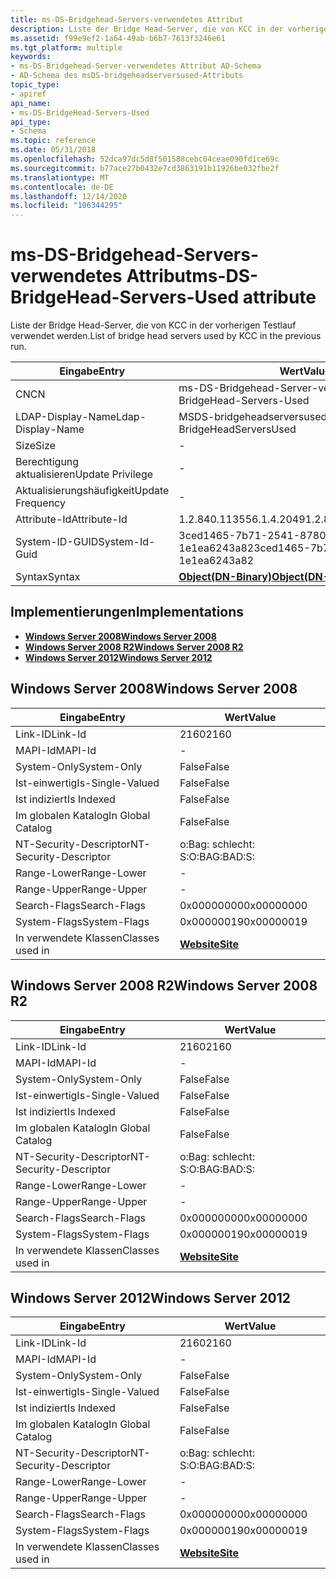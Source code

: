 ```yaml
---
title: ms-DS-Bridgehead-Servers-verwendetes Attribut
description: Liste der Bridge Head-Server, die von KCC in der vorherigen Testlauf verwendet werden.
ms.assetid: f99e9ef2-1a64-49ab-b6b7-7613f3246e61
ms.tgt_platform: multiple
keywords:
- ms-DS-Bridgehead-Server-verwendetes Attribut AD-Schema
- AD-Schema des msDS-bridgeheadserversused-Attributs
topic_type:
- apiref
api_name:
- ms-DS-BridgeHead-Servers-Used
api_type:
- Schema
ms.topic: reference
ms.date: 05/31/2018
ms.openlocfilehash: 52dca97dc5d8f501588cebc04ceae090fd1ce69c
ms.sourcegitcommit: b77ace27b0432e7cd3863191b11926be032fbe2f
ms.translationtype: MT
ms.contentlocale: de-DE
ms.lasthandoff: 12/14/2020
ms.locfileid: "106344295"
---
```

# <a name="ms-ds-bridgehead-servers-used-attribute"></a><span data-ttu-id="8e8eb-105">ms-DS-Bridgehead-Servers-verwendetes Attribut</span><span class="sxs-lookup"><span data-stu-id="8e8eb-105">ms-DS-BridgeHead-Servers-Used attribute</span></span>

<span data-ttu-id="8e8eb-106">Liste der Bridge Head-Server, die von KCC in der vorherigen Testlauf verwendet werden.</span><span class="sxs-lookup"><span data-stu-id="8e8eb-106">List of bridge head servers used by KCC in the previous run.</span></span>



| <span data-ttu-id="8e8eb-107">Eingabe</span><span class="sxs-lookup"><span data-stu-id="8e8eb-107">Entry</span></span> | <span data-ttu-id="8e8eb-108">Wert</span><span class="sxs-lookup"><span data-stu-id="8e8eb-108">Value</span></span> |
|-------------------|-------------------------------------------------|
| <span data-ttu-id="8e8eb-109">CN</span><span class="sxs-lookup"><span data-stu-id="8e8eb-109">CN</span></span>                | <span data-ttu-id="8e8eb-110">ms-DS-Bridgehead-Server-verwendet</span><span class="sxs-lookup"><span data-stu-id="8e8eb-110">ms-DS-BridgeHead-Servers-Used</span></span>                   |
| <span data-ttu-id="8e8eb-111">LDAP-Display-Name</span><span class="sxs-lookup"><span data-stu-id="8e8eb-111">Ldap-Display-Name</span></span> | <span data-ttu-id="8e8eb-112">MSDS-bridgeheadserversused</span><span class="sxs-lookup"><span data-stu-id="8e8eb-112">msDS-BridgeHeadServersUsed</span></span>                      |
| <span data-ttu-id="8e8eb-113">Size</span><span class="sxs-lookup"><span data-stu-id="8e8eb-113">Size</span></span>              | \-                                              |
| <span data-ttu-id="8e8eb-114">Berechtigung aktualisieren</span><span class="sxs-lookup"><span data-stu-id="8e8eb-114">Update Privilege</span></span>  | \-                                              |
| <span data-ttu-id="8e8eb-115">Aktualisierungshäufigkeit</span><span class="sxs-lookup"><span data-stu-id="8e8eb-115">Update Frequency</span></span>  | \-                                              |
| <span data-ttu-id="8e8eb-116">Attribute-Id</span><span class="sxs-lookup"><span data-stu-id="8e8eb-116">Attribute-Id</span></span>      | <span data-ttu-id="8e8eb-117">1.2.840.113556.1.4.2049</span><span class="sxs-lookup"><span data-stu-id="8e8eb-117">1.2.840.113556.1.4.2049</span></span>                         |
| <span data-ttu-id="8e8eb-118">System-ID-GUID</span><span class="sxs-lookup"><span data-stu-id="8e8eb-118">System-Id-Guid</span></span>    | <span data-ttu-id="8e8eb-119">3ced1465-7b71-2541-8780-1e1ea6243a82</span><span class="sxs-lookup"><span data-stu-id="8e8eb-119">3ced1465-7b71-2541-8780-1e1ea6243a82</span></span>            |
| <span data-ttu-id="8e8eb-120">Syntax</span><span class="sxs-lookup"><span data-stu-id="8e8eb-120">Syntax</span></span>            | [<span data-ttu-id="8e8eb-121">**Object(DN-Binary)**</span><span class="sxs-lookup"><span data-stu-id="8e8eb-121">**Object(DN-Binary)**</span></span>](s-object-dn-binary.md) |



## <a name="implementations"></a><span data-ttu-id="8e8eb-122">Implementierungen</span><span class="sxs-lookup"><span data-stu-id="8e8eb-122">Implementations</span></span>

-   [<span data-ttu-id="8e8eb-123">**Windows Server 2008**</span><span class="sxs-lookup"><span data-stu-id="8e8eb-123">**Windows Server 2008**</span></span>](#windows-server-2008)
-   [<span data-ttu-id="8e8eb-124">**Windows Server 2008 R2**</span><span class="sxs-lookup"><span data-stu-id="8e8eb-124">**Windows Server 2008 R2**</span></span>](#windows-server-2008-r2)
-   [<span data-ttu-id="8e8eb-125">**Windows Server 2012**</span><span class="sxs-lookup"><span data-stu-id="8e8eb-125">**Windows Server 2012**</span></span>](#windows-server-2012)

## <a name="windows-server-2008"></a><span data-ttu-id="8e8eb-126">Windows Server 2008</span><span class="sxs-lookup"><span data-stu-id="8e8eb-126">Windows Server 2008</span></span>



| <span data-ttu-id="8e8eb-127">Eingabe</span><span class="sxs-lookup"><span data-stu-id="8e8eb-127">Entry</span></span> | <span data-ttu-id="8e8eb-128">Wert</span><span class="sxs-lookup"><span data-stu-id="8e8eb-128">Value</span></span> |
|------------------------|-----------------------------------|
| <span data-ttu-id="8e8eb-129">Link-ID</span><span class="sxs-lookup"><span data-stu-id="8e8eb-129">Link-Id</span></span>                | <span data-ttu-id="8e8eb-130">2160</span><span class="sxs-lookup"><span data-stu-id="8e8eb-130">2160</span></span>                              |
| <span data-ttu-id="8e8eb-131">MAPI-Id</span><span class="sxs-lookup"><span data-stu-id="8e8eb-131">MAPI-Id</span></span>                | \-                                |
| <span data-ttu-id="8e8eb-132">System-Only</span><span class="sxs-lookup"><span data-stu-id="8e8eb-132">System-Only</span></span>            | <span data-ttu-id="8e8eb-133">False</span><span class="sxs-lookup"><span data-stu-id="8e8eb-133">False</span></span>                             |
| <span data-ttu-id="8e8eb-134">Ist-einwertig</span><span class="sxs-lookup"><span data-stu-id="8e8eb-134">Is-Single-Valued</span></span>       | <span data-ttu-id="8e8eb-135">False</span><span class="sxs-lookup"><span data-stu-id="8e8eb-135">False</span></span>                             |
| <span data-ttu-id="8e8eb-136">Ist indiziert</span><span class="sxs-lookup"><span data-stu-id="8e8eb-136">Is Indexed</span></span>             | <span data-ttu-id="8e8eb-137">False</span><span class="sxs-lookup"><span data-stu-id="8e8eb-137">False</span></span>                             |
| <span data-ttu-id="8e8eb-138">Im globalen Katalog</span><span class="sxs-lookup"><span data-stu-id="8e8eb-138">In Global Catalog</span></span>      | <span data-ttu-id="8e8eb-139">False</span><span class="sxs-lookup"><span data-stu-id="8e8eb-139">False</span></span>                             |
| <span data-ttu-id="8e8eb-140">NT-Security-Descriptor</span><span class="sxs-lookup"><span data-stu-id="8e8eb-140">NT-Security-Descriptor</span></span> | <span data-ttu-id="8e8eb-141">o:Bag: schlecht: S:</span><span class="sxs-lookup"><span data-stu-id="8e8eb-141">O:BAG:BAD:S:</span></span>                      |
| <span data-ttu-id="8e8eb-142">Range-Lower</span><span class="sxs-lookup"><span data-stu-id="8e8eb-142">Range-Lower</span></span>            | \-                                |
| <span data-ttu-id="8e8eb-143">Range-Upper</span><span class="sxs-lookup"><span data-stu-id="8e8eb-143">Range-Upper</span></span>            | \-                                |
| <span data-ttu-id="8e8eb-144">Search-Flags</span><span class="sxs-lookup"><span data-stu-id="8e8eb-144">Search-Flags</span></span>           | <span data-ttu-id="8e8eb-145">0x00000000</span><span class="sxs-lookup"><span data-stu-id="8e8eb-145">0x00000000</span></span>                        |
| <span data-ttu-id="8e8eb-146">System-Flags</span><span class="sxs-lookup"><span data-stu-id="8e8eb-146">System-Flags</span></span>           | <span data-ttu-id="8e8eb-147">0x00000019</span><span class="sxs-lookup"><span data-stu-id="8e8eb-147">0x00000019</span></span>                        |
| <span data-ttu-id="8e8eb-148">In verwendete Klassen</span><span class="sxs-lookup"><span data-stu-id="8e8eb-148">Classes used in</span></span>        | [<span data-ttu-id="8e8eb-149">**Website**</span><span class="sxs-lookup"><span data-stu-id="8e8eb-149">**Site**</span></span>](c-site.md)<br/> |



## <a name="windows-server-2008-r2"></a><span data-ttu-id="8e8eb-150">Windows Server 2008 R2</span><span class="sxs-lookup"><span data-stu-id="8e8eb-150">Windows Server 2008 R2</span></span>



| <span data-ttu-id="8e8eb-151">Eingabe</span><span class="sxs-lookup"><span data-stu-id="8e8eb-151">Entry</span></span> | <span data-ttu-id="8e8eb-152">Wert</span><span class="sxs-lookup"><span data-stu-id="8e8eb-152">Value</span></span> |
|------------------------|-----------------------------------|
| <span data-ttu-id="8e8eb-153">Link-ID</span><span class="sxs-lookup"><span data-stu-id="8e8eb-153">Link-Id</span></span>                | <span data-ttu-id="8e8eb-154">2160</span><span class="sxs-lookup"><span data-stu-id="8e8eb-154">2160</span></span>                              |
| <span data-ttu-id="8e8eb-155">MAPI-Id</span><span class="sxs-lookup"><span data-stu-id="8e8eb-155">MAPI-Id</span></span>                | \-                                |
| <span data-ttu-id="8e8eb-156">System-Only</span><span class="sxs-lookup"><span data-stu-id="8e8eb-156">System-Only</span></span>            | <span data-ttu-id="8e8eb-157">False</span><span class="sxs-lookup"><span data-stu-id="8e8eb-157">False</span></span>                             |
| <span data-ttu-id="8e8eb-158">Ist-einwertig</span><span class="sxs-lookup"><span data-stu-id="8e8eb-158">Is-Single-Valued</span></span>       | <span data-ttu-id="8e8eb-159">False</span><span class="sxs-lookup"><span data-stu-id="8e8eb-159">False</span></span>                             |
| <span data-ttu-id="8e8eb-160">Ist indiziert</span><span class="sxs-lookup"><span data-stu-id="8e8eb-160">Is Indexed</span></span>             | <span data-ttu-id="8e8eb-161">False</span><span class="sxs-lookup"><span data-stu-id="8e8eb-161">False</span></span>                             |
| <span data-ttu-id="8e8eb-162">Im globalen Katalog</span><span class="sxs-lookup"><span data-stu-id="8e8eb-162">In Global Catalog</span></span>      | <span data-ttu-id="8e8eb-163">False</span><span class="sxs-lookup"><span data-stu-id="8e8eb-163">False</span></span>                             |
| <span data-ttu-id="8e8eb-164">NT-Security-Descriptor</span><span class="sxs-lookup"><span data-stu-id="8e8eb-164">NT-Security-Descriptor</span></span> | <span data-ttu-id="8e8eb-165">o:Bag: schlecht: S:</span><span class="sxs-lookup"><span data-stu-id="8e8eb-165">O:BAG:BAD:S:</span></span>                      |
| <span data-ttu-id="8e8eb-166">Range-Lower</span><span class="sxs-lookup"><span data-stu-id="8e8eb-166">Range-Lower</span></span>            | \-                                |
| <span data-ttu-id="8e8eb-167">Range-Upper</span><span class="sxs-lookup"><span data-stu-id="8e8eb-167">Range-Upper</span></span>            | \-                                |
| <span data-ttu-id="8e8eb-168">Search-Flags</span><span class="sxs-lookup"><span data-stu-id="8e8eb-168">Search-Flags</span></span>           | <span data-ttu-id="8e8eb-169">0x00000000</span><span class="sxs-lookup"><span data-stu-id="8e8eb-169">0x00000000</span></span>                        |
| <span data-ttu-id="8e8eb-170">System-Flags</span><span class="sxs-lookup"><span data-stu-id="8e8eb-170">System-Flags</span></span>           | <span data-ttu-id="8e8eb-171">0x00000019</span><span class="sxs-lookup"><span data-stu-id="8e8eb-171">0x00000019</span></span>                        |
| <span data-ttu-id="8e8eb-172">In verwendete Klassen</span><span class="sxs-lookup"><span data-stu-id="8e8eb-172">Classes used in</span></span>        | [<span data-ttu-id="8e8eb-173">**Website**</span><span class="sxs-lookup"><span data-stu-id="8e8eb-173">**Site**</span></span>](c-site.md)<br/> |



## <a name="windows-server-2012"></a><span data-ttu-id="8e8eb-174">Windows Server 2012</span><span class="sxs-lookup"><span data-stu-id="8e8eb-174">Windows Server 2012</span></span>



| <span data-ttu-id="8e8eb-175">Eingabe</span><span class="sxs-lookup"><span data-stu-id="8e8eb-175">Entry</span></span> | <span data-ttu-id="8e8eb-176">Wert</span><span class="sxs-lookup"><span data-stu-id="8e8eb-176">Value</span></span> |
|------------------------|-----------------------------------|
| <span data-ttu-id="8e8eb-177">Link-ID</span><span class="sxs-lookup"><span data-stu-id="8e8eb-177">Link-Id</span></span>                | <span data-ttu-id="8e8eb-178">2160</span><span class="sxs-lookup"><span data-stu-id="8e8eb-178">2160</span></span>                              |
| <span data-ttu-id="8e8eb-179">MAPI-Id</span><span class="sxs-lookup"><span data-stu-id="8e8eb-179">MAPI-Id</span></span>                | \-                                |
| <span data-ttu-id="8e8eb-180">System-Only</span><span class="sxs-lookup"><span data-stu-id="8e8eb-180">System-Only</span></span>            | <span data-ttu-id="8e8eb-181">False</span><span class="sxs-lookup"><span data-stu-id="8e8eb-181">False</span></span>                             |
| <span data-ttu-id="8e8eb-182">Ist-einwertig</span><span class="sxs-lookup"><span data-stu-id="8e8eb-182">Is-Single-Valued</span></span>       | <span data-ttu-id="8e8eb-183">False</span><span class="sxs-lookup"><span data-stu-id="8e8eb-183">False</span></span>                             |
| <span data-ttu-id="8e8eb-184">Ist indiziert</span><span class="sxs-lookup"><span data-stu-id="8e8eb-184">Is Indexed</span></span>             | <span data-ttu-id="8e8eb-185">False</span><span class="sxs-lookup"><span data-stu-id="8e8eb-185">False</span></span>                             |
| <span data-ttu-id="8e8eb-186">Im globalen Katalog</span><span class="sxs-lookup"><span data-stu-id="8e8eb-186">In Global Catalog</span></span>      | <span data-ttu-id="8e8eb-187">False</span><span class="sxs-lookup"><span data-stu-id="8e8eb-187">False</span></span>                             |
| <span data-ttu-id="8e8eb-188">NT-Security-Descriptor</span><span class="sxs-lookup"><span data-stu-id="8e8eb-188">NT-Security-Descriptor</span></span> | <span data-ttu-id="8e8eb-189">o:Bag: schlecht: S:</span><span class="sxs-lookup"><span data-stu-id="8e8eb-189">O:BAG:BAD:S:</span></span>                      |
| <span data-ttu-id="8e8eb-190">Range-Lower</span><span class="sxs-lookup"><span data-stu-id="8e8eb-190">Range-Lower</span></span>            | \-                                |
| <span data-ttu-id="8e8eb-191">Range-Upper</span><span class="sxs-lookup"><span data-stu-id="8e8eb-191">Range-Upper</span></span>            | \-                                |
| <span data-ttu-id="8e8eb-192">Search-Flags</span><span class="sxs-lookup"><span data-stu-id="8e8eb-192">Search-Flags</span></span>           | <span data-ttu-id="8e8eb-193">0x00000000</span><span class="sxs-lookup"><span data-stu-id="8e8eb-193">0x00000000</span></span>                        |
| <span data-ttu-id="8e8eb-194">System-Flags</span><span class="sxs-lookup"><span data-stu-id="8e8eb-194">System-Flags</span></span>           | <span data-ttu-id="8e8eb-195">0x00000019</span><span class="sxs-lookup"><span data-stu-id="8e8eb-195">0x00000019</span></span>                        |
| <span data-ttu-id="8e8eb-196">In verwendete Klassen</span><span class="sxs-lookup"><span data-stu-id="8e8eb-196">Classes used in</span></span>        | [<span data-ttu-id="8e8eb-197">**Website**</span><span class="sxs-lookup"><span data-stu-id="8e8eb-197">**Site**</span></span>](c-site.md)<br/> |



 

 





